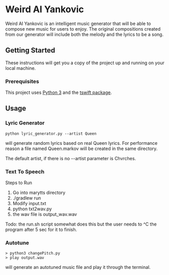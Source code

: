 # Weird AI Yankovic

Weird AI Yankovic is an intelligent music generator that will be able to compose new music for users to enjoy. The original compositions created from our generator will include both the melody and the lyrics to be a song.

## Getting Started

These instructions will get you a copy of the project up and running on your local machine.

### Prerequisites

This project uses [Python 3](https://www.python.org/downloads/) and the [tswift package](https://github.com/brenns10/tswift).

## Usage

### Lyric Generator

```
python lyric_generator.py --artist Queen
```
will generate random lyrics based on real Queen lyrics. For performance reason a file named Queen.markov will be created in the same directory.

The default artist, if there is no --artist parameter is Chvrches.

### Text To Speech

Steps to Run 
1. Go into marytts directory
2. ./gradlew run
3. Modify input.txt
4. python txt2wav.py
5. the wav file is output_wav.wav

Todo: the run.sh script somewhat does this but the user needs to ^C the program after 5 sec for it to finish.

### Autotune

```
> python3 changePitch.py 
> play output.wav
```
will generate an autotuned music file and play it through the terminal. 
